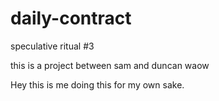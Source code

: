 # daily-contract
speculative ritual #3

this is a project between sam and duncan waow

Hey this is me doing this for my own sake.